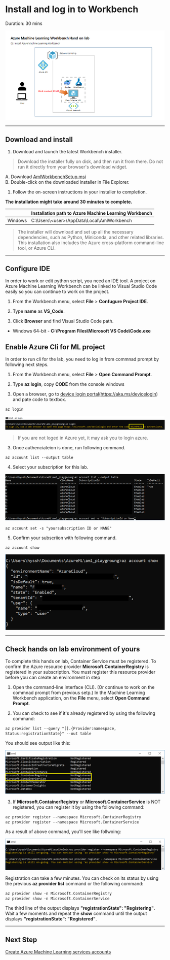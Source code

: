 # Install and log in to Workbench

Duration: 30 mins

![architecture](./images/arch03.01.png)

___


## Download and install

1. Download and launch the latest Workbench installer. 

> Download the installer fully on disk, and then run it from there. Do not run it directly from your browser's download widget.

A. Download <a href="https://aka.ms/azureml-wb-msi" target="_blank">AmlWorkbenchSetup.msi</a><br/>
B. Double-click on the downloaded installer in File Explorer.

1. Follow the on-screen instructions in your installer to completion. 

**The installation might take around 30 minutes to complete.**  

| |Installation path to Azure Machine Learning Workbench|
|--------|------------------------------------------------|
|Windows|C:\Users\\<user\>\AppData\Local\AmlWorkbench|

> The installer will download and set up all the necessary dependencies, such as Python, Miniconda, and other related libraries. This installation also includes the Azure cross-platform command-line tool, or Azure CLI.

___


## Configure IDE

In order to work or edit python script, you need an IDE tool. A project on Azure Machine Learning Workbench can be linked to Visual Studio Code easily so you can continue to work on the project.

1. From the Workbench menu, select **File** > **Confugure Project IDE**. 

1. Type **name** as **VS_Code**.

1. Click **Browser** and find Visual Studio Code path.

  - Windows 64-bit - **C:\Program Files\Microsoft VS Code\Code.exe**

## Enable Azure Cli for ML project

In order to run cli for the lab, you need to log in from commnad prompt by following next steps.

1. From the Workbench menu, select **File** > **Open Command Prompt**. 

2. Type **az login**, copy __CODE__ from the console windows

3. Open a browser, go to <a href="https://aka.ms/devicelogin" about="_blank">device login portal(https://aka.ms/devicelogin)</a> and pate code to textbox.

```
az login
```

![azlogin](./media/tutorial-classifying-iris/azlogin.png)

> If you are not loged in Azure yet, it may ask you to login azure.

3. Once authenciateion is done, run following command.

```azcli
az account list --output table
```

4. Select your subscription for this lab.

![azlogin](./media/tutorial-classifying-iris/azlogin3.png)

```azcli
az account set -s "yoursubscription ID or NANE"
```

5. Confirm your subscriion with following command.

```azcli
az account show
```

![azlogin](./media/tutorial-classifying-iris/azlogin4.png)

___


## Check hands on lab environment of yours

To complete this hands on lab, Container Service must be registered. To confirm the Azure resource provider **Microsoft.ContainerRegistry** is registered in your subscription. You must register this resource provider before you can create an environment in step 

1. Open the command-line interface (CLI). (Or continue to work on the commnad prompt from previous setp.) In the Machine Learning Workbench application, on the **File** menu, select **Open Command Prompt**.

2. You can check to see if it's already registered by using the following command:
``` 
az provider list --query "[].{Provider:namespace, Status:registrationState}" --out table 
``` 

You should see output like this:

![serviceregistrations](./images/30.png)

3. If **Microsoft.ContainerRegistry** or **Microsoft.ContainerService** is NOT registered, you can register it by using the following command:
``` 
az provider register --namespace Microsoft.ContainerRegistry 
az provider register --namespace Microsoft.ContainerService 
```

As a result of above command, you'll see like follwoing:

![serviceregistrations](./images/31.png)

Registration can take a few minutes. You can check on its status by using the previous **az provider list** command or the following command:
``` 
az provider show -n Microsoft.ContainerRegistry 
az provider show -n Microsoft.ContainerService
``` 

The third line of the output displays **"registrationState": "Registering"**. Wait a few moments and repeat the **show** command until the output displays **"registrationState": "Registered"**.

___


## Next Step

[Create Azure Machine Learning services accounts](./04.CreateAZMLServices.md)
